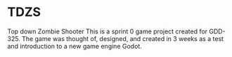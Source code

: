# TDZS
Top down Zombie Shooter
This is a sprint 0 game project created for GDD-325.
The game was thought of, designed, and created in 3 weeks as a test and introduction to a new game engine Godot.
